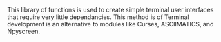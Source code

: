 This library of functions is used to create simple terminal user interfaces 
that require very little dependancies. This method is of Terminal development is an alternative to modules like Curses, ASCIIMATICS, and Npyscreen.

